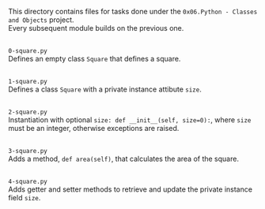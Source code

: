 This directory contains files for tasks done under the `0x06.Python - Classes and Objects` project.<br>
Every subsequent module builds on the previous one.<br>

<br>`0-square.py`<br>
Defines an empty class `Square` that defines a square.


<br>`1-square.py`<br>
Defines a class `Square` with a private instance attibute `size`.


<br>`2-square.py`<br>
Instantiation with optional `size: def __init__(self, size=0):`, where `size` must be an integer, otherwise exceptions are raised.


<br>`3-square.py`<br>
Adds a method, `def area(self)`, that calculates the area of the square.


<br>`4-square.py`<br>
Adds getter and setter methods to retrieve and update the private instance field `size`.
